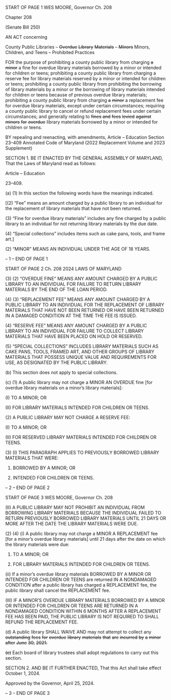 START OF PAGE 1
WES MOORE, Governor Ch. 208

Chapter 208

(Senate Bill 250)

AN ACT concerning

County Public Libraries – ~~Overdue~~ ~~Library~~ ~~Materials~~ ~~–~~ ~~Minors~~ Minors,
Children, and Teens – Prohibited Practices

FOR the purpose of prohibiting a county public library from charging ~~a~~ ~~minor~~ a fine for
overdue library materials borrowed by a minor or intended for children or teens;
prohibiting a county public library from charging a reserve fee for library materials
reserved by a minor or intended for children or teens; prohibiting a county public
library from prohibiting the borrowing of library materials by a minor or the
borrowing of library materials intended for children or teens because of previous
overdue library materials; prohibiting a county public library from charging ~~a~~ ~~minor~~
a replacement fee for overdue library materials, except under certain circumstances;
requiring a county public library to cancel or refund replacement fees under certain
circumstances; and generally relating to ~~fines~~ ~~and~~ ~~fees~~ ~~levied~~ ~~against~~ ~~minors~~ ~~for~~
~~overdue~~ library materials borrowed by a minor or intended for children or teens.

BY repealing and reenacting, with amendments,
Article – Education
Section 23–409
Annotated Code of Maryland
(2022 Replacement Volume and 2023 Supplement)

SECTION 1. BE IT ENACTED BY THE GENERAL ASSEMBLY OF MARYLAND,
That the Laws of Maryland read as follows:

Article – Education

23–409.

(a) (1) In this section the following words have the meanings indicated.

[(2) “Fee” means an amount charged by a public library to an individual for
the replacement of library materials that have not been returned.

(3) “Fine for overdue library materials” includes any fine charged by a
public library to an individual for not returning library materials by the due date.

(4) “Special collections” includes items such as cake pans, tools, and frame
art.]

(2) “MINOR” MEANS AN INDIVIDUAL UNDER THE AGE OF 18 YEARS.

– 1 –
END OF PAGE 1

START OF PAGE 2
Ch. 208 2024 LAWS OF MARYLAND

(3) (2) “OVERDUE FINE” MEANS ANY AMOUNT CHARGED BY A
PUBLIC LIBRARY TO AN INDIVIDUAL FOR FAILURE TO RETURN LIBRARY MATERIALS
BY THE END OF THE LOAN PERIOD.

(4) (3) “REPLACEMENT FEE” MEANS ANY AMOUNT CHARGED BY A
PUBLIC LIBRARY TO AN INDIVIDUAL FOR THE REPLACEMENT OF LIBRARY
MATERIALS THAT HAVE NOT BEEN RETURNED OR HAVE BEEN RETURNED IN A
DAMAGED CONDITION AT THE TIME THE FEE IS ISSUED.

(4) “RESERVE FEE” MEANS ANY AMOUNT CHARGED BY A PUBLIC
LIBRARY TO AN INDIVIDUAL FOR FAILURE TO COLLECT LIBRARY MATERIALS THAT
HAVE BEEN PLACED ON HOLD OR RESERVED.

(5) “SPECIAL COLLECTIONS” INCLUDES LIBRARY MATERIALS SUCH
AS CAKE PANS, TOOLS, FRAMED ART, AND OTHER GROUPS OF LIBRARY MATERIALS
THAT POSSESS UNIQUE VALUE AND REQUIREMENTS FOR USE, AS DESIGNATED BY
THE PUBLIC LIBRARY.

(b) This section does not apply to special collections.

(c) (1) A public library may not charge a MINOR AN OVERDUE fine [for
overdue library materials on a minor’s library materials]:

(I) TO A MINOR; OR

(II) FOR LIBRARY MATERIALS INTENDED FOR CHILDREN OR
TEENS.

(2) A PUBLIC LIBRARY MAY NOT CHARGE A RESERVE FEE:

(I) TO A MINOR; OR

(II) FOR RESERVED LIBRARY MATERIALS INTENDED FOR
CHILDREN OR TEENS.

(3) (I) THIS PARAGRAPH APPLIES TO PREVIOUSLY BORROWED
LIBRARY MATERIALS THAT WERE:

1. BORROWED BY A MINOR; OR

2. INTENDED FOR CHILDREN OR TEENS.

– 2 –
END OF PAGE 2

START OF PAGE 3
WES MOORE, Governor Ch. 208

(II) A PUBLIC LIBRARY MAY NOT PROHIBIT AN INDIVIDUAL
FROM BORROWING LIBRARY MATERIALS BECAUSE THE INDIVIDUAL FAILED TO
RETURN PREVIOUSLY BORROWED LIBRARY MATERIALS UNTIL 21 DAYS OR MORE
AFTER THE DATE THE LIBRARY MATERIALS WERE DUE.

(2) (4) (i) A public library may not charge a MINOR A
REPLACEMENT fee [for a minor’s overdue library materials] until 21 days after the date
on which the library materials were due:

1. TO A MINOR; OR

2. FOR LIBRARY MATERIALS INTENDED FOR CHILDREN
OR TEENS.

(ii) If a minor’s overdue library materials BORROWED BY A MINOR
OR INTENDED FOR CHILDREN OR TEENS are returned IN A NONDAMAGED CONDITION
after a public library has charged a REPLACEMENT fee, the public library shall cancel the
REPLACEMENT fee.

(III) IF A MINOR’S OVERDUE LIBRARY MATERIALS BORROWED BY
A MINOR OR INTENDED FOR CHILDREN OR TEENS ARE RETURNED IN A NONDAMAGED
CONDITION WITHIN 6 MONTHS AFTER A REPLACEMENT FEE HAS BEEN PAID, THE
PUBLIC LIBRARY IS NOT REQUIRED TO SHALL REFUND THE REPLACEMENT FEE.

(d) A public library SHALL WAIVE AND may not attempt to collect any
~~outstanding~~ ~~fees~~ ~~for~~ ~~overdue~~ ~~library~~ ~~materials~~ ~~that~~ ~~are~~ ~~incurred~~ ~~by~~ ~~a~~ ~~minor~~ ~~after~~ ~~June~~ ~~30,~~
~~2021.~~

~~(e)~~ Each board of library trustees shall adopt regulations to carry out this section.

SECTION 2. AND BE IT FURTHER ENACTED, That this Act shall take effect
October 1, 2024.

Approved by the Governor, April 25, 2024.

– 3 –
END OF PAGE 3